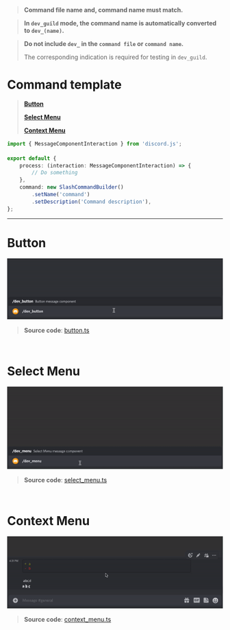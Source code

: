 > **Command file name and, command name must match.**

> **In `dev_guild` mode, the command name is automatically converted to `dev_(name)`.**

> **Do not include `dev_` in the `command file` or `command name`.**
>
> The corresponding indication is required for testing in `dev_guild`.

# Command template

> [**Button**](#button)
>
> [**Select Menu**](#select-menu)
>
> [**Context Menu**](#context-menu)

```ts
import { MessageComponentInteraction } from 'discord.js';

export default {
    process: (interaction: MessageComponentInteraction) => {
        // Do something
    },
    command: new SlashCommandBuilder()
        .setName('command')
        .setDescription('Command description'),
};
```

---

# Button

![](../resource/button.gif)

> **Source code**: [button.ts](./button.ts)

<br>

# Select Menu

![](../resource/select_menu.gif)

> **Source code**: [select_menu.ts](./select_menu.ts)

<br>

# Context Menu

![](../resource/context_menu.gif)

> **Source code**: [context_menu.ts](./context_menu.ts)

